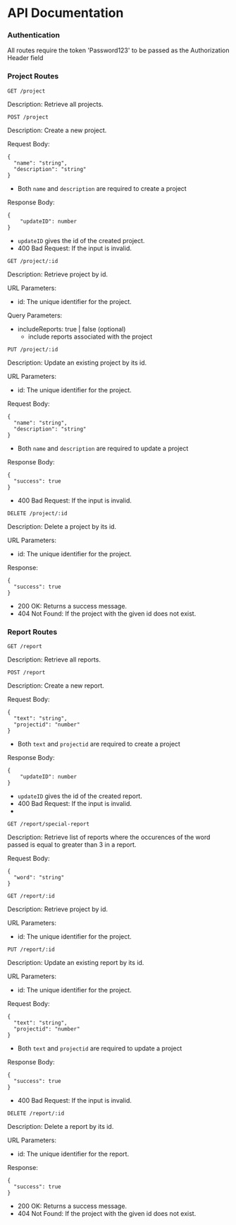 # API Documentation

### Authentication

All routes require the token 'Password123' to be passed as the Authorization Header field

### Project Routes

`GET /project`

Description: Retrieve all projects.

`POST /project`

Description: Create a new project.

Request Body:
```
{
  "name": "string",
  "description": "string"
}
```
- Both `name` and `description` are required to create a project

Response Body:
```
{
    "updateID": number
}
```
- `updateID` gives the id of the created project.
- 400 Bad Request: If the input is invalid.

`GET /project/:id`

Description: Retrieve project by id.

URL Parameters: 
- id: The unique identifier for the project.

Query Parameters: 
- includeReports: true | false (optional)
    *  include reports associated with the project 



`PUT /project/:id`

Description: Update an existing project by its id.

URL Parameters: 
- id: The unique identifier for the project.

Request Body:
```
{
  "name": "string",
  "description": "string"
}
```
- Both `name` and `description` are required to update a project

Response Body:
```
{
  "success": true
}
```
- 400 Bad Request: If the input is invalid.

`DELETE /project/:id`

Description: Delete a project by its id.

URL Parameters: 
- id: The unique identifier for the project.

Response:
```
{
  "success": true
}
```
- 200 OK: Returns a success message.
- 404 Not Found: If the project with the given id does not exist.


### Report Routes
`GET /report`

Description: Retrieve all reports.

`POST /report`

Description: Create a new report.

Request Body:
```
{
  "text": "string",
  "projectid": "number"
}
```
- Both `text` and `projectid` are required to create a project

Response Body:
```
{
    "updateID": number
}
```
- `updateID` gives the id of the created report.
- 400 Bad Request: If the input is invalid.
- 
`GET /report/special-report`

Description: Retrieve list of reports where the occurences of the word passed is equal to greater than 3 in a report.

Request Body:
```
{
  "word": "string"
}
```

`GET /report/:id`

Description: Retrieve project by id.

URL Parameters: 
- id: The unique identifier for the project.

`PUT /report/:id`

Description: Update an existing report by its id.

URL Parameters: 
- id: The unique identifier for the project.

Request Body:
```
{
  "text": "string",
  "projectid": "number"
}
```
- Both `text` and `projectid` are required to update a project

Response Body:
```
{
  "success": true
}
```
- 400 Bad Request: If the input is invalid.

`DELETE /report/:id`

Description: Delete a report by its id.

URL Parameters: 
- id: The unique identifier for the report.

Response:
```
{
  "success": true
}
```
- 200 OK: Returns a success message.
- 404 Not Found: If the project with the given id does not exist.

